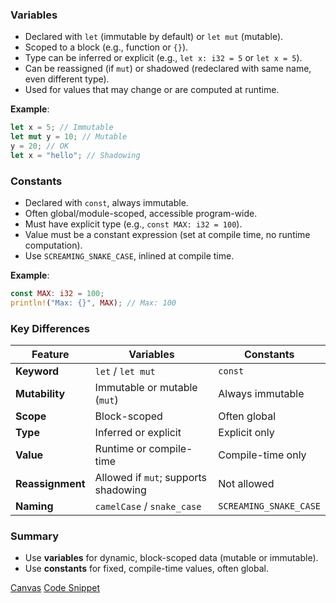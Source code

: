 ### **Variables**
- Declared with `let` (immutable by default) or `let mut` (mutable).
- Scoped to a block (e.g., function or `{}`).
- Type can be inferred or explicit (e.g., `let x: i32 = 5` or `let x = 5`).
- Can be reassigned (if `mut`) or shadowed (redeclared with same name, even different type).
- Used for values that may change or are computed at runtime.

**Example**:
```rust
let x = 5; // Immutable
let mut y = 10; // Mutable
y = 20; // OK
let x = "hello"; // Shadowing
```

### **Constants**
- Declared with `const`, always immutable.
- Often global/module-scoped, accessible program-wide.
- Must have explicit type (e.g., `const MAX: i32 = 100`).
- Value must be a constant expression (set at compile time, no runtime computation).
- Use `SCREAMING_SNAKE_CASE`, inlined at compile time.

**Example**:
```rust
const MAX: i32 = 100;
println!("Max: {}", MAX); // Max: 100
```

### **Key Differences**
| **Feature**       | **Variables**                     | **Constants**                    |
|--------------------|-----------------------------------|----------------------------------|
| **Keyword**       | `let` / `let mut`                | `const`                         |
| **Mutability**    | Immutable or mutable (`mut`)      | Always immutable                |
| **Scope**         | Block-scoped                     | Often global                    |
| **Type**          | Inferred or explicit             | Explicit only                   |
| **Value**         | Runtime or compile-time          | Compile-time only               |
| **Reassignment**  | Allowed if `mut`; supports shadowing | Not allowed                  |
| **Naming**        | `camelCase` / `snake_case`       | `SCREAMING_SNAKE_CASE`          |

### **Summary**
- Use **variables** for dynamic, block-scoped data (mutable or immutable).
- Use **constants** for fixed, compile-time values, often global.

[Canvas](Rust.canvas)
[Code Snippet](Code)

